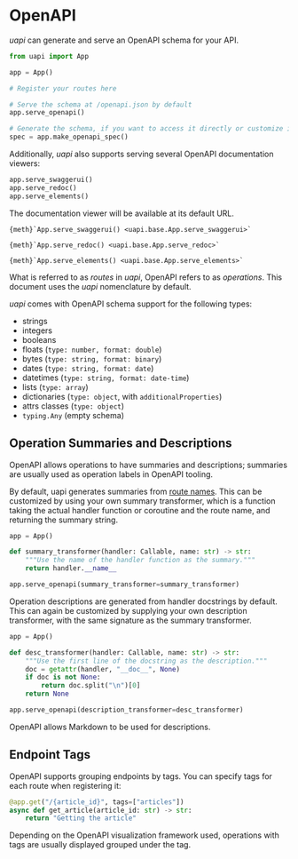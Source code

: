 # OpenAPI

_uapi_ can generate and serve an OpenAPI schema for your API.

```python
from uapi import App

app = App()

# Register your routes here

# Serve the schema at /openapi.json by default
app.serve_openapi()

# Generate the schema, if you want to access it directly or customize it
spec = app.make_openapi_spec()
```

Additionally, _uapi_ also supports serving several OpenAPI documentation viewers:

```python
app.serve_swaggerui()
app.serve_redoc()
app.serve_elements()
```

The documentation viewer will be available at its default URL.

```{seealso}
{meth}`App.serve_swaggerui() <uapi.base.App.serve_swaggerui>`

{meth}`App.serve_redoc() <uapi.base.App.serve_redoc>`

{meth}`App.serve_elements() <uapi.base.App.serve_elements>`
```

What is referred to as _routes_ in _uapi_, OpenAPI refers to as _operations_.
This document uses the _uapi_ nomenclature by default.

_uapi_ comes with OpenAPI schema support for the following types:

- strings
- integers
- booleans
- floats (`type: number, format: double`)
- bytes (`type: string, format: binary`)
- dates (`type: string, format: date`)
- datetimes (`type: string, format: date-time`)
- lists (`type: array`)
- dictionaries (`type: object`, with `additionalProperties`)
- attrs classes (`type: object`)
- `typing.Any` (empty schema)

## Operation Summaries and Descriptions

OpenAPI allows operations to have summaries and descriptions; summaries are usually used as operation labels in OpenAPI tooling.

By default, uapi generates summaries from [route names](handlers.md#route-names).
This can be customized by using your own summary transformer, which is a function taking the actual handler function or coroutine and the route name, and returning the summary string.

```python
app = App()

def summary_transformer(handler: Callable, name: str) -> str:
    """Use the name of the handler function as the summary."""
    return handler.__name__

app.serve_openapi(summary_transformer=summary_transformer)
```

Operation descriptions are generated from handler docstrings by default.
This can again be customized by supplying your own description transformer, with the same signature as the summary transformer.

```python
app = App()

def desc_transformer(handler: Callable, name: str) -> str:
    """Use the first line of the docstring as the description."""
    doc = getattr(handler, "__doc__", None)
    if doc is not None:
        return doc.split("\n")[0]
    return None

app.serve_openapi(description_transformer=desc_transformer)
```


OpenAPI allows Markdown to be used for descriptions.

## Endpoint Tags

OpenAPI supports grouping endpoints by tags.
You can specify tags for each route when registering it:

```python
@app.get("/{article_id}", tags=["articles"])
async def get_article(article_id: str) -> str:
    return "Getting the article"
```

Depending on the OpenAPI visualization framework used, operations with tags are usually displayed grouped under the tag.
